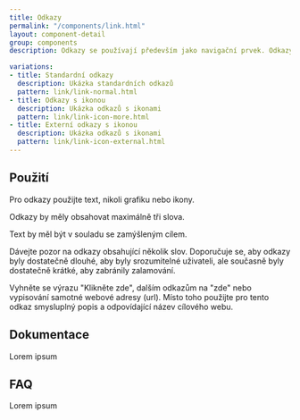 ```yaml
---
title: Odkazy
permalink: "/components/link.html"
layout: component-detail
group: components
description: Odkazy se používají především jako navigační prvek. Odkazy mohou také měnit, jak se data zobrazují (zobrazit více, zobrazit vše). Pokud akce provedené uživatelem mají měnit data nebo s nimi manipulovat, použijte [tlačítko](/mv-design-system/components/button.html).

variations:
- title: Standardní odkazy
  description: Ukázka standardních odkazů
  pattern: link/link-normal.html
- title: Odkazy s ikonou
  description: Ukázka odkazů s ikonami
  pattern: link/link-icon-more.html
- title: Externí odkazy s ikonou
  description: Ukázka odkazů s ikonami
  pattern: link/link-icon-external.html
---
```


## Použití

Pro odkazy použijte text, nikoli grafiku nebo ikony.

Odkazy by měly obsahovat maximálně tři slova.

Text by měl být v souladu se zamýšleným cílem.

Dávejte pozor na odkazy obsahující několik slov. Doporučuje se, aby odkazy byly dostatečně dlouhé, aby byly srozumitelné uživateli, ale současně byly dostatečně krátké, aby zabránily zalamování.

Vyhněte se výrazu "Klikněte zde", dalším odkazům na "zde" nebo vypisování samotné webové adresy (url). Místo toho použijte pro tento odkaz smysluplný popis a odpovídající název cílového webu.

## Dokumentace

Lorem ipsum

## FAQ

Lorem ipsum